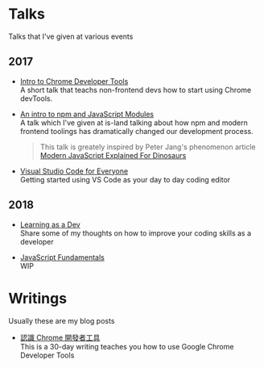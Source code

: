 # Talks

Talks that I've given at various events

## 2017
* [Intro to Chrome Developer Tools](http://slides.com/konekoya/intro-to-chrome-developer-tools)  
  A short talk that teachs non-frontend devs how to start using Chrome devTools.

* [An intro to npm and JavaScript Modules](http://slides.com/konekoya/an-intro-to-npm-and-js-modules)  
  A talk which I've given at is-land talking about how npm and modern frontend toolings
  has dramatically changed our development process.

  > This talk is greately inspired by Peter Jang's phenomenon article
  > [Modern JavaScript Explained For Dinosaurs](https://medium.com/@peterxjang/modern-javascript-explained-for-dinosaurs-f695e9747b70)

* [Visual Studio Code for Everyone](http://slides.com/konekoya/vscode-for-everyone)  
  Getting started using VS Code as your day to day coding editor

## 2018
* [Learning as a Dev](http://slides.com/konekoya/learning-as-a-dev)  
  Share some of my thoughts on how to improve your coding skills as a developer
  
* [JavaScript Fundamentals](http://slides.com/konekoya/js-fundamentals)  
  WIP
  
# Writings

Usually these are my blog posts

* [認識 Chrome 開發者工具](https://github.com/konekoya/talks/tree/master/intro-to-chrome-devtools-triathlon)  
  This is a 30-day writing teaches you how to use Google Chrome Developer Tools

